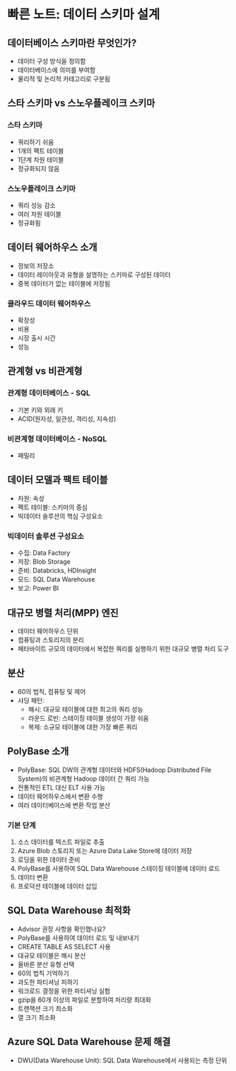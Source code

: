 # 빠른 노트: 데이터 스키마 설계

## 데이터베이스 스키마란 무엇인가?
- 데이터 구성 방식을 정의함
- 데이터베이스에 의미를 부여함
- 물리적 및 논리적 카테고리로 구분됨

## 스타 스키마 vs 스노우플레이크 스키마
### 스타 스키마
- 쿼리하기 쉬움
- 1개의 팩트 테이블
- 1단계 차원 테이블
- 정규화되지 않음

### 스노우플레이크 스키마
- 쿼리 성능 감소
- 여러 차원 테이블
- 정규화됨

## 데이터 웨어하우스 소개
- 정보의 저장소
- 데이터 레이아웃과 유형을 설명하는 스키마로 구성된 데이터
- 중복 데이터가 없는 테이블에 저장됨

### 클라우드 데이터 웨어하우스
- 확장성
- 비용
- 시장 출시 시간
- 성능

## 관계형 vs 비관계형
### 관계형 데이터베이스 - SQL
- 기본 키와 외래 키
- ACID(원자성, 일관성, 격리성, 지속성)

### 비관계형 데이터베이스 - NoSQL
- 패밀리

## 데이터 모델과 팩트 테이블
- 차원: 속성
- 팩트 테이블: 스키마의 중심
- 빅데이터 솔루션의 핵심 구성요소

### 빅데이터 솔루션 구성요소
- 수집: Data Factory
- 저장: Blob Storage
- 준비: Databricks, HDInsight
- 모드: SQL Data Warehouse
- 보고: Power BI

## 대규모 병렬 처리(MPP) 엔진
- 데이터 웨어하우스 단위
- 컴퓨팅과 스토리지의 분리
- 페타바이트 규모의 데이터에서 복잡한 쿼리를 실행하기 위한 대규모 병렬 처리 도구

## 분산
- 60의 법칙, 컴퓨팅 및 제어
- 샤딩 패턴:
  - 해시: 대규모 테이블에 대한 최고의 쿼리 성능
  - 라운드 로빈: 스테이징 테이블 생성이 가장 쉬움
  - 복제: 소규모 테이블에 대한 가장 빠른 쿼리

## PolyBase 소개
- PolyBase: SQL DW의 관계형 데이터와 HDFS(Hadoop Distributed File System)의 비관계형 Hadoop 데이터 간 쿼리 가능
- 전통적인 ETL 대신 ELT 사용 가능
- 데이터 웨어하우스에서 변환 수행
- 여러 데이터베이스에 변환 작업 분산

### 기본 단계
1. 소스 데이터를 텍스트 파일로 추출
2. Azure Blob 스토리지 또는 Azure Data Lake Store에 데이터 저장
3. 로딩을 위한 데이터 준비
4. PolyBase를 사용하여 SQL Data Warehouse 스테이징 테이블에 데이터 로드
5. 데이터 변환
6. 프로덕션 테이블에 데이터 삽입

## SQL Data Warehouse 최적화
- Advisor 권장 사항을 확인했나요?
- PolyBase를 사용하여 데이터 로드 및 내보내기
- CREATE TABLE AS SELECT 사용
- 대규모 테이블은 해시 분산
- 올바른 분산 유형 선택
- 60의 법칙 기억하기
- 과도한 파티셔닝 피하기
- 워크로드 결정을 위한 파티셔닝 실험
- gzip을 60개 이상의 파일로 분할하여 처리량 최대화
- 트랜잭션 크기 최소화
- 열 크기 최소화

## Azure SQL Data Warehouse 문제 해결
- DWU(Data Warehouse Unit): SQL Data Warehouse에서 사용되는 측정 단위